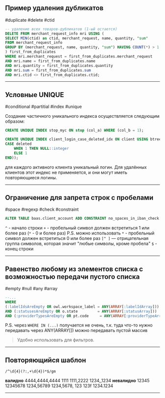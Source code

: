## Пример удаления дубликатов
#duplicate #delete #ctid 
```sql
-- удаление всех товаров-дубликатов (1-ый остается)
DELETE FROM merchant_request_info mri USING (
SELECT MIN(ctid) as ctid, merchant_request, name, quantity, "sum"
FROM merchant_request_info
GROUP BY (merchant_request, name, quantity, "sum") HAVING COUNT(*) > 1
) first_from_duplicates
WHERE mri.merchant_request = first_from_duplicates.merchant_request
AND mri.name = first_from_duplicates.name
AND mri.quantity = first_from_duplicates.quantity
AND mri.sum = first_from_duplicates.sum
AND mri.ctid <> first_from_duplicates.ctid;
```

---
## Условные UNIQUE
#conditional #partitial #index #unique

Создание частичного уникального индекса осуществляется следующим образом:

```sql
CREATE UNIQUE INDEX stop_myc ON stop (col_a) WHERE (col_b = 1);
```

```sql
CREATE UNIQUE INDEX client_login_case_deleted_idx ON client USING btree (login, (  
CASE deleted  
    WHEN 1 THEN NULL::integer  
    ELSE 1  
END));
```
для каждого активного клиента уникальный логин. Для удалённых клиентов этот индекс не применяется, и они могут иметь повторяющиеся логины.

---

## Ограничение для запрета строк с пробелами
#space #regexp #check #constraint

```sql
ALTER TABLE baas.client_account ADD CONSTRAINT no_spaces_in_iban_check CHECK (iban ~* '^[^ ]+$');
```
`^` - начало строки
`+` - пробельный символ должен встретиться 1 или более раз (`*` - 0 и более раз)
P.S. можно использовать `*` - пробельный символ должен встретиться 0 или более раз
`[^ ]` — отрицательная группа символов, которая значит "любые символы, кроме пробела"
`$` - конец строки

---

## Равенство любому из элементов списка с возможностью передачи пустого списка
#empty #null #any #array
```sql
--...
WHERE 
(:labelIdsAreEmpty OR owl.workspace_label = ANY(ARRAY[:labelIdArray]))  
AND (:statusesAreEmpty OR o.state         = ANY(ARRAY[:statusArray]))  
AND (:providerTypesAreEmpty OR pt.code     = ANY(ARRAY[:providerTypeArray]) )
```

P.S. через `WHERE IN (...)` получается не очень, т.к. туда что-то нужно передавать
через ANY(ARRAY[]) можно передавать пустой массив
> Удобно использовать для фильтров.

---

## Повторяющийся шаблон

```
/^\d{4}(?:,+\d{4})*$/gm
```
**валидно**
4444,4444,4444
1111
1111,2222
1234,,1234
**невалидно**
12345
12345678
1234,56789
1234,5678,
123
123f
1234.1234

----
